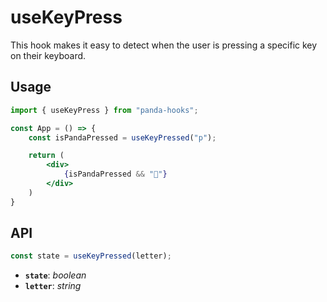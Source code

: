 # useKeyPress
This hook makes it easy to detect when the user is pressing a specific key on their keyboard.

## Usage

```jsx
import { useKeyPress } from "panda-hooks";

const App = () => {
    const isPandaPressed = useKeyPressed("p");

    return (
        <div>
            {isPandaPressed && "🐼"}
        </div>
    )
}
```

## API

```jsx
const state = useKeyPressed(letter);
```

- **`state`**: *boolean*
- **`letter`**: *string*
